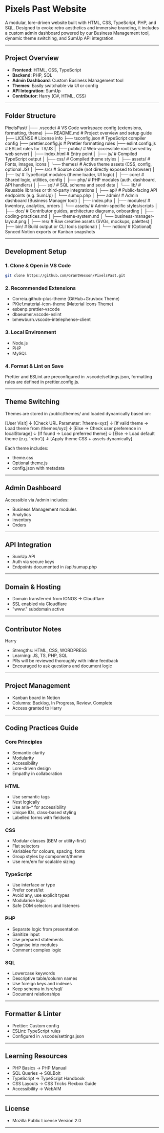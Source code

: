 # Pixels Past Website

A modular, lore-driven website built with HTML, CSS, TypeScript, PHP, and SQL. Designed to evoke retro aesthetics and immersive branding, it includes a custom admin dashboard powered by our Business Management tool, dynamic theme switching, and SumUp API integration.

---

## Project Overview

- **Frontend**: HTML, CSS, TypeScript  
- **Backend**: PHP, SQL  
- **Admin Dashboard**: Custom Business Management tool  
- **Themes**: Easily switchable via UI or config  
- **API Integration**: SumUp  
- **Contributor**: Harry (C#, HTML, CSS)

---

## Folder Structure

PixelsPast/
├── .vscode/             # VS Code workspace config (extensions, formatting, theme)
├── README.md            # Project overview and setup guide
├── LICENSE              # License info
├── tsconfig.json        # TypeScript compiler config
├── prettier.config.js   # Prettier formatting rules
├── eslint.config.js     # ESLint rules for TS/JS
│
├── public/              # Web-accessible root (served by web server)
│   ├── index.html       # Entry point
│   ├── js/              # Compiled TypeScript output
│   ├── css/             # Compiled theme styles
│   ├── assets/          # Fonts, images, icons
│   └── themes/          # Active theme assets (CSS, config, optional JS)
│
├── src/                 # Source code (not directly exposed to browser)
│   ├── ts/              # TypeScript modules (theme loader, UI logic)
│   ├── core/            # Shared logic, utilities, config
│   ├── php/             # PHP modules (auth, dashboard, API handlers)
│   ├── sql/             # SQL schema and seed data
│   └── lib/             # Reusable libraries or third-party integrations
│
├── api/                 # Public-facing API endpoints (e.g. SumUp)
│   └── sumup.php
│
├── admin/               # Admin dashboard (Business Manager tool)
│   ├── index.php
│   ├── modules/         # Inventory, analytics, orders
│   └── assets/          # Admin-specific styles/scripts
│
├── doc/                 # Contributor guides, architecture diagrams, onboarding
│   ├── coding-practices.md
│   ├── theme-system.md
│   └── business-manager-layout.png
│
├── res/                 # Raw creative assets (SVGs, mockups, palettes)
│
├── bin/                 # Build output or CLI tools (optional)
│
└── notion/              # (Optional) Synced Notion exports or Kanban snapshots

---

## Development Setup

### 1. Clone & Open in VS Code

```bash
git clone https://github.com/GrantWesson/PixelsPast.git
```

### 2. Recommended Extensions

- Correia.github-plus-theme (GitHub+Gruvbox Theme)
- PKief.material-icon-theme (Material Icons Theme)
- esbenp.prettier-vscode
- dbaeumer.vscode-eslint
- bmewburn.vscode-intelephense-client

### 3. Local Environment

- Node.js
- PHP
- MySQL

### 4. Format & Lint on Save

Prettier and ESLint are preconfigured in .vscode/settings.json, formatting rules are defined in prettier.config.js.

---

## Theme Switching

Themes are stored in /public/themes/ and loaded dynamically based on:

[User Visit]
     ↓
[Check URL Parameter: ?theme=xyz]
     ↓
[If valid theme → Load theme from /themes/xyz]
     ↓
[Else → Check user preference in localStorage]
     ↓
[If found → Load preferred theme]
     ↓
[Else → Load default theme (e.g. 'retro')]
     ↓
[Apply theme CSS + assets dynamically]

Each theme includes:

- theme.css
- Optional theme.js
- config.json with metadata

---

## Admin Dashboard

Accessible via /admin includes:

- Business Management modules
- Analytics
- Inventory
- Orders

---

## API Integration

- SumUp API
- Auth via secure keys
- Endpoints documented in /api/sumup.php

---

## Domain & Hosting

- Domain transferred from IONOS → Cloudflare
- SSL enabled via Cloudflare
- "www." subdomain active

---

## Contributor Notes

Harry

- Strengths: HTML, CSS, WORDPRESS
- Learning: JS, TS, PHP, SQL
- PRs will be reviewed thoroughly with inline feedback
- Encouraged to ask questions and document logic

---

## Project Management

- Kanban board in Notion
- Columns: Backlog, In Progress, Review, Complete
- Access granted to Harry

---

## Coding Practices Guide

### Core Principles

- Semantic clarity
- Modularity
- Accessibility
- Lore-driven design
- Empathy in collaboration

### HTML

- Use semantic tags
- Nest logically
- Use aria-* for accessibility
- Unique IDs, class-based styling
- Labelled forms with fieldsets

### CSS

- Modular classes (BEM or utility-first)
- Flat selectors
- Variables for colours, spacing, fonts
- Group styles by component/theme
- Use rem/em for scalable sizing

### TypeScript

- Use interface or type
- Prefer const/let
- Avoid any, use explicit types
- Modularise logic
- Safe DOM selectors and listeners

### PHP

- Separate logic from presentation
- Sanitize input
- Use prepared statements
- Organise into modules
- Comment complex logic

### SQL

- Lowercase keywords
- Descriptive table/column names
- Use foreign keys and indexes
- Keep schema in /src/sql/
- Document relationships

---

## Formatter & Linter

- Prettier: Custom config
- ESLint: TypeScript rules
- Configured in .vscode/settings.json

---

## Learning Resources

- PHP Basics → PHP Manual
- SQL Queries → SQLBolt
- TypeScript → TypeScript Handbook
- CSS Layouts → CSS Tricks Flexbox Guide
- Accessibility → WebAIM

---

## License

- Mozilla Public License Version 2.0

---

